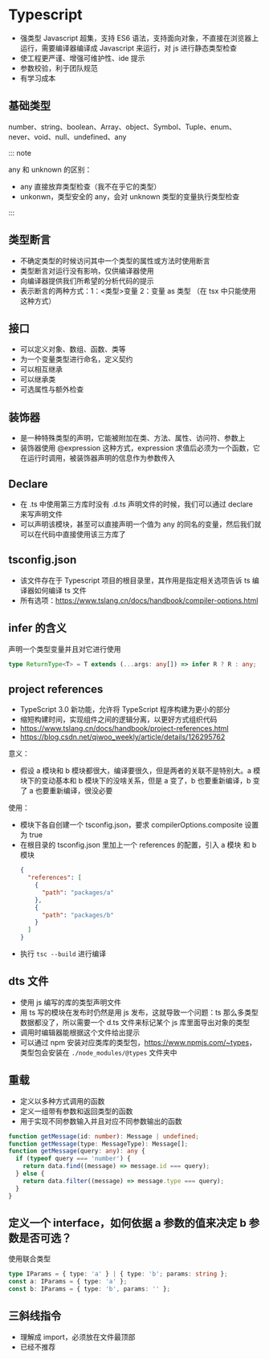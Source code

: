 # Typescript

- 强类型 Javascript 超集，支持 ES6 语法，支持面向对象，不直接在浏览器上运行，需要编译器编译成 Javascript 来运行，对 js 进行静态类型检查
- 使工程更严谨、增强可维护性、ide 提示
- 参数校验，利于团队规范
- 有学习成本

## 基础类型

number、string、boolean、Array、object、Symbol、Tuple、enum、never、void、null、undefined、any

::: note

any 和 unknown 的区别：

- any 直接放弃类型检查（我不在乎它的类型）
- unkonwn，类型安全的 any，会对 unknown 类型的变量执行类型检查

:::

## 类型断言

- 不确定类型的时候访问其中一个类型的属性或方法时使用断言
- 类型断言对运行没有影响，仅供编译器使用
- 向编译器提供我们所希望的分析代码的提示
- 表示断言的两种方式：1：<类型>变量 2：变量 as 类型 （在 tsx 中只能使用这种方式）

## 接口

- 可以定义对象、数组、函数、类等
- 为一个变量类型进行命名，定义契约
- 可以相互继承
- 可以继承类
- 可选属性与额外检查

## 装饰器

- 是一种特殊类型的声明，它能被附加在类、方法、属性、访问符、参数上
- 装饰器使用 @expression 这种方式，expression 求值后必须为一个函数，它在运行时调用，被装饰器声明的信息作为参数传入

## Declare

- 在 .ts 中使用第三方库时没有 .d.ts 声明文件的时候，我们可以通过 declare 来写声明文件
- 可以声明该模块，甚至可以直接声明一个值为 any 的同名的变量，然后我们就可以在代码中直接使用该三方库了

## tsconfig.json

- 该文件存在于 Typescript 项目的根目录里，其作用是指定相关选项告诉 ts 编译器如何编译 ts 文件
- 所有选项：<https://www.tslang.cn/docs/handbook/compiler-options.html>

## infer 的含义

声明一个类型变量并且对它进行使用

```typescript
type ReturnType<T> = T extends (...args: any[]) => infer R ? R : any;
```

## project references

- TypeScript 3.0 新功能，允许将 TypeScript 程序构建为更小的部分
- 缩短构建时间，实现组件之间的逻辑分离，以更好方式组织代码
- <https://www.tslang.cn/docs/handbook/project-references.html>
- <https://blog.csdn.net/qiwoo_weekly/article/details/126295762>

意义：

- 假设 a 模块和 b 模块都很大，编译要很久，但是两者的关联不是特别大。a 模块下的变动基本和 b 模块下的没啥关系，但是 a 变了，b 也要重新编译，b 变了 a 也要重新编译，很没必要

使用：

- 模块下各自创建一个 tsconfig.json，要求 compilerOptions.composite 设置为 true
- 在根目录的 tsconfig.json 里加上一个 references 的配置，引入 a 模块 和 b 模块
  ```json
  {
    "references": [
      {
        "path": "packages/a"
      },
      {
        "path": "packages/b"
      }
    ]
  }
  ```
- 执行 `tsc --build` 进行编译

## dts 文件

- 使用 js 编写的库的类型声明文件
- 用 ts 写的模块在发布时仍然是用 js 发布，这就导致一个问题：ts 那么多类型数据都没了，所以需要一个 d.ts 文件来标记某个 js 库里面导出对象的类型
- 调用时编辑器能根据这个文件给出提示
- 可以通过 npm 安装对应类库的类型包，<https://www.npmjs.com/~types>，类型包会安装在 `./node_modules/@types` 文件夹中

## 重载

- 定义以多种方式调用的函数
- 定义一组带有参数和返回类型的函数
- 用于实现不同参数输入并且对应不同参数输出的函数

```typescript
function getMessage(id: number): Message | undefined;
function getMessage(type: MessageType): Message[];
function getMessage(query: any): any {
  if (typeof query === 'number') {
    return data.find((message) => message.id === query);
  } else {
    return data.filter((message) => message.type === query);
  }
}
```

## 定义一个 interface，如何依据 a 参数的值来决定 b 参数是否可选？

使用联合类型

```typescript
type IParams = { type: 'a' } | { type: 'b'; params: string };
const a: IParams = { type: 'a' };
const b: IParams = { type: 'b', params: '' };
```

## 三斜线指令

- 理解成 import，必须放在文件最顶部
- 已经不推荐
